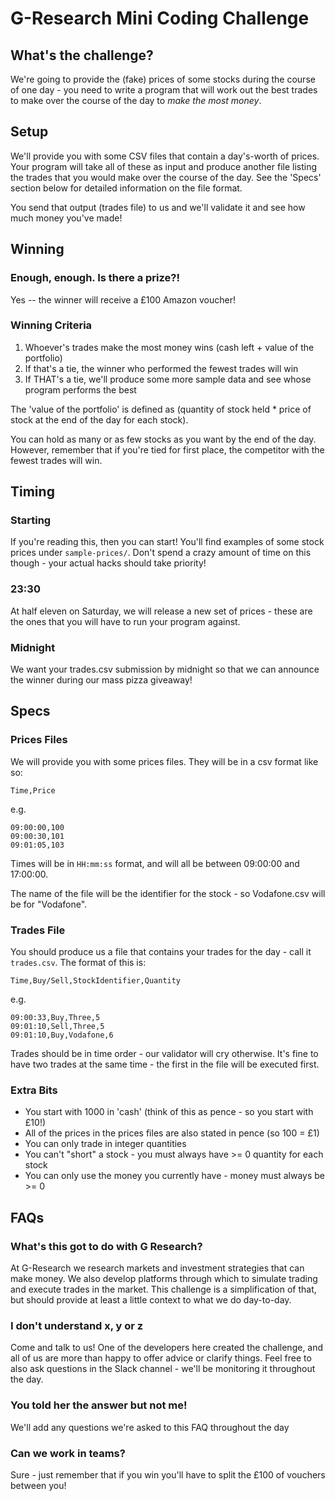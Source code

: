 G-Research Mini Coding Challenge
================================

What's the challenge?
---------------------
We're going to provide the (fake) prices of some stocks during the course of one day -
you need to write a program that will work out the best trades to make over
the course of the day to *make the most money*.

Setup
-----
We'll provide you with some CSV files that contain a day's-worth of prices.
Your program will take all of these as input and produce another file listing the trades that
you would make over the course of the day. See the 'Specs' section below for
detailed information on the file format.

You send that output (trades file) to us and we'll validate it and see how much money you've made!

Winning
-------
### Enough, enough. Is there a prize?!
Yes -- the winner will receive a £100 Amazon voucher!

### Winning Criteria
1. Whoever's trades make the most money wins (cash left + value of the portfolio)
2. If that's a tie, the winner who performed the fewest trades will win
3. If THAT's a tie, we'll produce some more sample data and see whose program performs the best

The 'value of the portfolio' is defined as (quantity of stock held * price of stock at the end of the day for each stock).

You can hold as many or as few stocks as you want by the end of the day. However,
remember that if you're tied for first place, the competitor with the fewest trades will win.

Timing
------
### Starting
If you're reading this, then you can start! You'll find examples of some stock prices under `sample-prices/`.
Don't spend a crazy amount of time on this though - your actual hacks should take priority!

### 23:30
At half eleven on Saturday, we will release a new set of prices - these are the ones that you will have to run your program against.

### Midnight
We want your trades.csv submission by midnight so that we can announce the winner during our mass pizza giveaway!

Specs
-----
### Prices Files
We will provide you with some prices files. They will be in a csv format like so:

`Time,Price`

e.g.

```
09:00:00,100
09:00:30,101
09:01:05,103
```

Times will be in `HH:mm:ss` format, and will all be between 09:00:00 and 17:00:00.

The name of the file will be the identifier for the stock - so Vodafone.csv will be for "Vodafone".

### Trades File
You should produce us a file that contains your trades for the day - call it `trades.csv`.
The format of this is:

`Time,Buy/Sell,StockIdentifier,Quantity`

e.g.

```
09:00:33,Buy,Three,5
09:01:10,Sell,Three,5
09:01:10,Buy,Vodafone,6
```

Trades should be in time order - our validator will cry otherwise.
It's fine to have two trades at the same time - the first in the file will be executed first.

### Extra Bits
- You start with 1000 in 'cash' (think of this as pence - so you start with £10!)
- All of the prices in the prices files are also stated in pence (so 100 = £1)
- You can only trade in integer quantities
- You can't "short" a stock - you must always have >= 0 quantity for each stock
- You can only use the money you currently have - money must always be >= 0

FAQs
----
### What's this got to do with G Research?
At G-Research we research markets and investment strategies that can make money.
We also develop platforms through which to simulate trading and execute trades in the market.
This challenge is a simplification of that, but should provide at least a little context to what we do day-to-day.

### I don't understand x, y or z
Come and talk to us! One of the developers here created the challenge, and all of us are more than happy to offer advice or clarify things.
Feel free to also ask questions in the Slack channel - we'll be monitoring it throughout the day.

### You told her the answer but not me!
We'll add any questions we're asked to this FAQ throughout the day

### Can we work in teams?
Sure - just remember that if you win you'll have to split the £100 of vouchers between you! 
